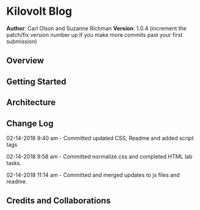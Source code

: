 # Kilovolt Blog

**Author**: Carl Olson and Suzanne Richman
**Version**: 1.0.4 (increment the patch/fix version number up if you make more commits past your first submission)

## Overview
<!-- Provide a high level overview of what this application is and why you are building it, beyond the fact that it's an assignment for a Code Fellows 301 class. (i.e. What's your problem domain?) -->

## Getting Started
<!-- What are the steps that a user must take in order to build this app on their own machine and get it running? -->

## Architecture
<!-- Provide a detailed description of the application design. What technologies (languages, libraries, etc) you're using, and any other relevant design information. -->

## Change Log

02-14-2018 9:40 am - Committed updated CSS, Readme and added script tags

02-14-2018 9:58 am - Committed normalize.css and completed HTML lab tasks.

02-14-2018 11:14 am - Committed and merged updates to js files and readme.


## Credits and Collaborations
<!-- Give credit (and a link) to other people or resources that helped you build this application. -->